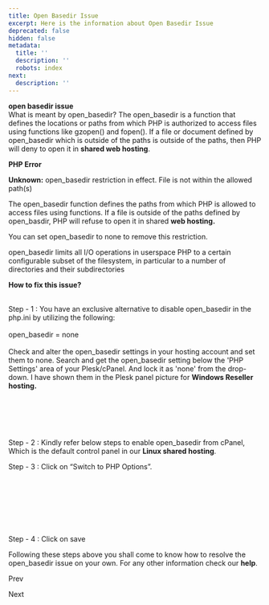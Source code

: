 ```yaml
---
title: Open Basedir Issue
excerpt: Here is the information about Open Basedir Issue
deprecated: false
hidden: false
metadata:
  title: ''
  description: ''
  robots: index
next:
  description: ''
---
```


<div itemprop="articleBody">
<span style={{fontSize: "x-large"}}><strong>open basedir issue</strong></span>
<span style={{fontSize: "large"}}><br />What is meant by open_basedir?</span>
The open_basedir is a function that defines the locations or paths from which PHP is authorized to access files using functions like gzopen() and fopen(). If a file or document defined by open_basedir which is outside of the paths is outside of the paths, then PHP will deny to open it in <strong>shared web hosting</strong>.<br /> 
<p dir="ltr"><strong><span style={{fontSize: "large"}}>PHP Error</span></strong></p>
<p dir="ltr"><span style={{fontSize: "large"}}><strong>Unknown:</strong> open_basedir restriction in effect. File is not within the allowed path(s)</span></p>
<p><span style={{fontSize: "large"}}> </span></p>
<p dir="ltr"><span style={{fontSize: "large"}}>The open_basedir function defines the paths from which PHP is allowed to access files using functions. If a file is outside of the paths defined by open_basdir, PHP will refuse to open it in shared <strong>web hosting.</strong></span></p>
<p><span style={{fontSize: "large"}}> </span></p>
<p dir="ltr"><span style={{fontSize: "large"}}>You can set open_basedir to none to remove this restriction.</span></p>
<p><span style={{fontSize: "large"}}> </span></p>
<p dir="ltr"><span style={{fontSize: "large"}}>open_basedir limits all I/O operations in userspace PHP to a certain configurable subset of the filesystem, in particular to a number of directories and their subdirectories</span></p>
<p><span style={{fontSize: "large"}}> </span></p>
<div class="help-image-block"> </div>
<p><span style={{fontSize: "large"}}> </span></p>
<strong><span style={{fontSize: "large"}}><span style={{fontSize: "x-large", fontFamily: "georgia, palatino"}}>How to fix this issue?</span><br /><br /></span></strong>
<p dir="ltr"><span style={{fontSize: "large"}}>Step - 1 : You have an exclusive alternative to disable open_basedir in the php.ini by utilizing the following:<br /><br /> open_basedir = none <br /><br />Check and alter the open_basedir settings in your hosting account and set them to none. Search and get the open_basedir setting below the 'PHP Settings' area of your Plesk/cPanel. And lock it as 'none' from the drop-down. I have shown them in the Plesk panel picture for <strong> Windows Reseller hosting.</strong><br /><br /><br /></span></p>
<p dir="ltr"><span style={{fontSize: "large"}}></span></p>
<p><span style={{fontSize: "large"}}> </span></p>
<p dir="ltr"><span style={{fontSize: "large"}}></span></p>
<p><span style={{fontSize: "large"}}><br /><br /></span></p>
<p dir="ltr"><span style={{fontSize: "large"}}>Step - 2 : Kindly refer below steps to enable open_basedir  from cPanel, Which is the default control panel in our <strong>Linux shared hosting</strong>.</span></p>
<p><span style={{fontSize: "large"}}> </span></p>
<p dir="ltr"><span style={{fontSize: "large"}}></span></p>
<p><span style={{fontSize: "large"}}> </span></p>
<p dir="ltr"><span style={{fontSize: "large"}}>Step - 3 : Click on “Switch to PHP Options”.</span></p>
<p><span style={{fontSize: "large"}}> </span></p>
<p dir="ltr"><span style={{fontSize: "large"}}></span></p>
<p><span style={{fontSize: "large"}}><br /><br /><br /></span></p>
<div class="help-image-block"> </div>
<p><span style={{fontSize: "large"}}><br /><br /></span></p>
<p dir="ltr"><span style={{fontSize: "large"}}>Step - 4 : Click on save</span></p>
<p><span style={{fontSize: "large"}}> </span></p>
<p dir="ltr"></p>
<p dir="ltr"><span style={{fontSize: "large"}}>Following these steps above you shall come to know how to resolve the open_basedir issue on your own. For any other information check our <strong> help</strong>.</span></p>
<div> </div> </div>

<span class="icon-chevron-left" aria-hidden="true"></span> <span aria-hidden="true">Prev</span> 

<span aria-hidden="true">Next</span> <span class="icon-chevron-right" aria-hidden="true"></span> 

</div>